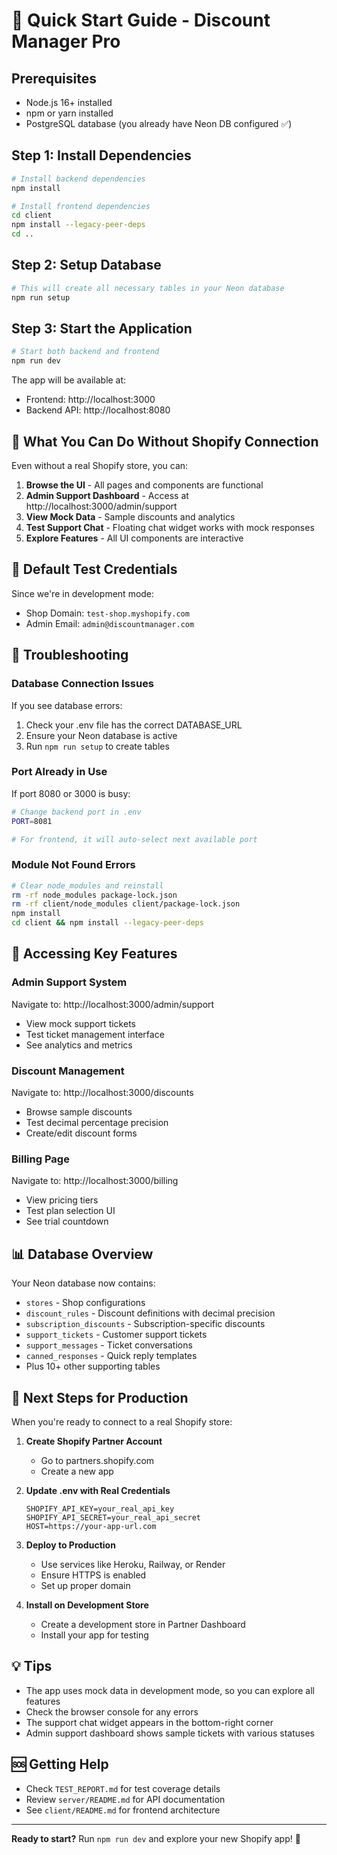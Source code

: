 # 🚀 Quick Start Guide - Discount Manager Pro

## Prerequisites
- Node.js 16+ installed
- npm or yarn installed
- PostgreSQL database (you already have Neon DB configured ✅)

## Step 1: Install Dependencies

```bash
# Install backend dependencies
npm install

# Install frontend dependencies
cd client
npm install --legacy-peer-deps
cd ..
```

## Step 2: Setup Database

```bash
# This will create all necessary tables in your Neon database
npm run setup
```

## Step 3: Start the Application

```bash
# Start both backend and frontend
npm run dev
```

The app will be available at:
- Frontend: http://localhost:3000
- Backend API: http://localhost:8080

## 🎯 What You Can Do Without Shopify Connection

Even without a real Shopify store, you can:

1. **Browse the UI** - All pages and components are functional
2. **Admin Support Dashboard** - Access at http://localhost:3000/admin/support
3. **View Mock Data** - Sample discounts and analytics
4. **Test Support Chat** - Floating chat widget works with mock responses
5. **Explore Features** - All UI components are interactive

## 📝 Default Test Credentials

Since we're in development mode:
- Shop Domain: `test-shop.myshopify.com`
- Admin Email: `admin@discountmanager.com`

## 🔧 Troubleshooting

### Database Connection Issues
If you see database errors:
1. Check your .env file has the correct DATABASE_URL
2. Ensure your Neon database is active
3. Run `npm run setup` to create tables

### Port Already in Use
If port 8080 or 3000 is busy:
```bash
# Change backend port in .env
PORT=8081

# For frontend, it will auto-select next available port
```

### Module Not Found Errors
```bash
# Clear node_modules and reinstall
rm -rf node_modules package-lock.json
rm -rf client/node_modules client/package-lock.json
npm install
cd client && npm install --legacy-peer-deps
```

## 🎨 Accessing Key Features

### Admin Support System
Navigate to: http://localhost:3000/admin/support
- View mock support tickets
- Test ticket management interface
- See analytics and metrics

### Discount Management
Navigate to: http://localhost:3000/discounts
- Browse sample discounts
- Test decimal percentage precision
- Create/edit discount forms

### Billing Page
Navigate to: http://localhost:3000/billing
- View pricing tiers
- Test plan selection UI
- See trial countdown

## 📊 Database Overview

Your Neon database now contains:
- `stores` - Shop configurations
- `discount_rules` - Discount definitions with decimal precision
- `subscription_discounts` - Subscription-specific discounts
- `support_tickets` - Customer support tickets
- `support_messages` - Ticket conversations
- `canned_responses` - Quick reply templates
- Plus 10+ other supporting tables

## 🚢 Next Steps for Production

When you're ready to connect to a real Shopify store:

1. **Create Shopify Partner Account**
   - Go to partners.shopify.com
   - Create a new app

2. **Update .env with Real Credentials**
   ```
   SHOPIFY_API_KEY=your_real_api_key
   SHOPIFY_API_SECRET=your_real_api_secret
   HOST=https://your-app-url.com
   ```

3. **Deploy to Production**
   - Use services like Heroku, Railway, or Render
   - Ensure HTTPS is enabled
   - Set up proper domain

4. **Install on Development Store**
   - Create a development store in Partner Dashboard
   - Install your app for testing

## 💡 Tips

- The app uses mock data in development mode, so you can explore all features
- Check the browser console for any errors
- The support chat widget appears in the bottom-right corner
- Admin support dashboard shows sample tickets with various statuses

## 🆘 Getting Help

- Check `TEST_REPORT.md` for test coverage details
- Review `server/README.md` for API documentation
- See `client/README.md` for frontend architecture

---

**Ready to start?** Run `npm run dev` and explore your new Shopify app! 🎉